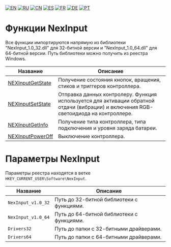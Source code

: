 ﻿[![EN](https://user-images.githubusercontent.com/9499881/33184537-7be87e86-d096-11e7-89bb-f3286f752bc6.png)](https://github.com/NexInput/NexInput-Core/blob/master/Docs/README.md) 
[![RU](https://user-images.githubusercontent.com/9499881/27683795-5b0fbac6-5cd8-11e7-929c-057833e01fb1.png)](https://github.com/NexInput/NexInput-Core/blob/master/Docs/README.RU.md) 
[![CN](https://user-images.githubusercontent.com/9499881/31012373-978ce414-a522-11e7-9936-387b1c530e2f.png)](https://github.com/NexInput/NexInput-Core/blob/master/Docs/README.CN.md) 
[![ES](https://user-images.githubusercontent.com/9499881/31012379-9d8f7764-a522-11e7-8bf4-739077369e8b.png)](https://github.com/NexInput/NexInput-Core/blob/master/Docs/README.ES.md) 
[![FR](https://user-images.githubusercontent.com/9499881/31012387-a7b4aaac-a522-11e7-8485-36ce58dc2d4a.png)](https://github.com/NexInput/NexInput-Core/blob/master/Docs/README.FR.md) 
[![DE](https://user-images.githubusercontent.com/9499881/31012392-ac051326-a522-11e7-9c8c-2186ddf553d0.png)](https://github.com/NexInput/NexInput-Core/blob/master/Docs/README.DE.md) 
[![PT](https://user-images.githubusercontent.com/9499881/31012384-a1d1b544-a522-11e7-8a13-3cb53450d55c.png)](https://github.com/NexInput/NexInput-Core/blob/master/Docs/README.PT.md)
# Функции NexInput
Все функции импортируются напрямую из библиотеки "NexInput_1.0_32.dll" для 32-битной версии и "NexInput_1.0_64.dll" для 64-битной версии. Путь библиотеки можно получить из реестра Windows. 

| Название | Описание |
| ------------- | ------------- |
| [NEXInputGetState](https://github.com/NexInput/NexInput-Core/blob/master/Docs/RU/Functions/NEXInputGetState.md) | Получение состояния кнопок, вращения, стиков и триггеров контроллера. |
| [NEXInputSetState](https://github.com/NexInput/NexInput-Core/blob/master/Docs/RU/Functions/NEXInputSetState.md) | Отправка данных контролеру. Функция используется для активации обратной отдачи (вибрации) и включения RGB-светоидиода на контроллере. |
| [NEXInputGetInfo](https://github.com/NexInput/NexInput-Core/blob/master/Docs/RU/Functions/NEXInputGetInfo.md) | Получение типа контроллера, типа подключения и уровня заряда батареи. |
| [NEXInputPowerOff](https://github.com/NexInput/NexInput-Core/blob/master/Docs/RU/Functions/NEXInputPowerOff.md) | Выключение контроллера. |

# Параметры NexInput
Параметры реестра находятся в ветке `HKEY_CURRENT_USER\Software\NexInput`.

| Название  | Описание |
| ------------- | ------------- |
| `NexInput_v1.0_32` | Путь до 32-битной библиотеки с функциями. |
| `NexInput_v1.0_64` | Путь до 64-битной библиотеки с функциями. |
| `Drivers32` | Путь до папки с 32-битными драйверами. |
| `Drivers64` | Путь до папки с 64-битными драйверами. |

